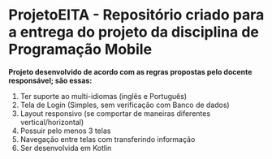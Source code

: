 # ProjetoEITA - Repositório criado para a entrega do projeto da disciplina de Programação Mobile

**Projeto desenvolvido de acordo com as regras propostas pelo docente responsável; são essas:**

1. Ter suporte ao multi-idiomas (inglês e Português)    
2. Tela de Login (Simples, sem verificação com Banco de dados) 
3. Layout responsivo  (se comportar de maneiras diferentes vertical/horizontal) 
4. Possuir pelo menos 3 telas  
5. Navegação entre telas com transferindo informação  
6. Ser desenvolvida em Kotlin 
